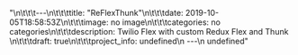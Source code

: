 "\n\t\t\t---\n\t\t\ttitle: \"ReFlexThunk\"\n\t\t\tdate: 2019-10-05T18:58:53Z\n\t\t\timage: no image\n\t\t\tcategories: no categories\n\t\t\tdescription: Twilio Flex with custom Redux Flex and Thunk \n\t\t\tdraft: true\n\t\t\tproject_info: undefined\n      ---\n      undefined"